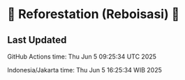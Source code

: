 
# 🌳 Reforestation (Reboisasi) 🌲

## Last Updated

GitHub Actions time: Thu Jun  5 09:25:34 UTC 2025

Indonesia/Jakarta time: Thu Jun  5 16:25:34 WIB 2025
